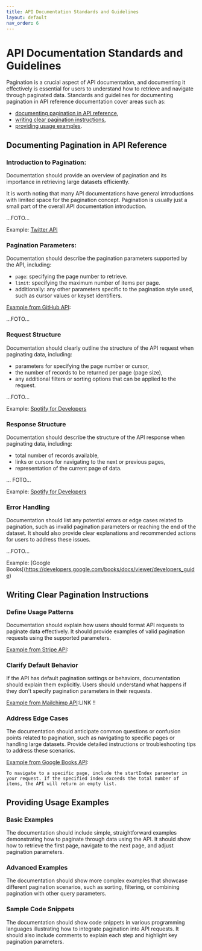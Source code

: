 ```yaml
---
title: API Documentation Standards and Guidelines
layout: default
nav_order: 6
---
```


# API Documentation Standards and Guidelines

Pagination is a crucial aspect of API documentation, and documenting it effectively is essential for users to understand how to retrieve and navigate through paginated data. Standards and guidelines for documenting pagination in API reference documentation cover areas such as:
   - [documenting pagination in API reference](#Documenting-Pagination-in-API-reference),
   - [writing clear pagination instructions](#Writing-Clear-Pagination-Instructions),
   - [providing usage examples](#Providing-Usage-Examples).

<a id="Documenting-Pagination-in-API-reference"></a>
## Documenting Pagination in API Reference

### Introduction to Pagination: 

Documentation should provide an overview of pagination and its importance in retrieving large datasets efficiently.

It is worth noting that many API documentations have general introductions with limited space for the pagination concept. Pagination is usually just a small part of the overall API documentation introduction.

...FOTO...

Example: [Twitter API](https://developer.x.com/en/docs/twitter-api/pagination)

### Pagination Parameters:

Documentation should describe the pagination parameters supported by the API, including:
   - `page`: specifying the page number to retrieve.
   - `limit`: specifying the maximum number of items per page.
   - additionally: any other parameters specific to the pagination style used, such as cursor values or keyset identifiers.

[Example from GitHub API](https://docs.github.com/en/rest/using-the-rest-api/getting-started-with-the-rest-api?apiVersion=2022-11-28#pagination):

...FOTO...

### Request Structure

Documentation should clearly outline the structure of the API request when paginating data, including:
   - parameters for specifying the page number or cursor,
   - the number of records to be returned per page (page size),
   - any additional filters or sorting options that can be applied to the request.

...FOTO...

Example: [Spotify for Developers](https://developer.spotify.com/documentation/web-api/reference/get-multiple-artists)

### Response Structure

Documentation should describe the structure of the API response when paginating data, including:
   - total number of records available,
   - links or cursors for navigating to the next or previous pages,
   - representation of the current page of data.

... FOTO...

Example: [Spotify for Developers](https://developer.spotify.com/documentation/web-api/reference/get-multiple-artists)

### Error Handling

Documentation should list any potential errors or edge cases related to pagination, such as invalid pagination parameters or reaching the end of the dataset. It should also provide clear explanations and recommended actions for users to address these issues.

...FOTO...

Example: [Google Books[(https://developers.google.com/books/docs/viewer/developers_guide)

<a id="Writing-Clear-Pagination-Instructions"></a>
## Writing Clear Pagination Instructions

### Define Usage Patterns

Documentation should explain how users should format API requests to paginate data effectively. It should provide examples of valid pagination requests using the supported parameters.

[Example from Stripe API](https://docs.stripe.com/api/pagination):

### Clarify Default Behavior

If the API has default pagination settings or behaviors, documentation should explain them explicitly. Users should understand what happens if they don't specify pagination parameters in their requests.

[Example from Mailchimp API]():LINK !!

### Address Edge Cases

The documentation should anticipate common questions or confusion points related to pagination, such as navigating to specific pages or handling large datasets. Provide detailed instructions or troubleshooting tips to address these scenarios.

[Example from Google Books API](https://developers.google.com/books/docs/v1/using):

`To navigate to a specific page, include the startIndex parameter in your request. If the specified index exceeds the total number of items, the API will return an empty list.`

<a id="Providing-Usage-Examples"></a>
## Providing Usage Examples

### Basic Examples

The documentation should include simple, straightforward examples demonstrating how to paginate through data using the API. It should show how to retrieve the first page, navigate to the next page, and adjust pagination parameters.

### Advanced Examples

The documentation should show more complex examples that showcase different pagination scenarios, such as sorting, filtering, or combining pagination with other query parameters.

### Sample Code Snippets

The documentation should show code snippets in various programming languages illustrating how to integrate pagination into API requests. It should also include comments to explain each step and highlight key pagination parameters.
